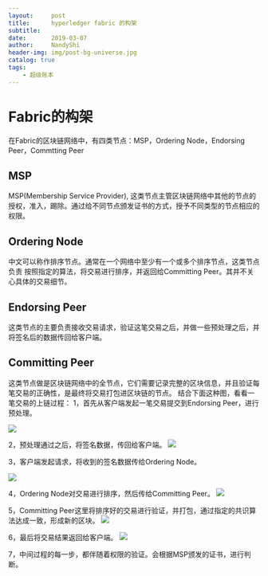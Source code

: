 ```yaml
---
layout:     post
title:      hyperledger fabric 的构架
subtitle:   
date:       2019-03-07
author:     NandyShi
header-img: img/post-bg-universe.jpg
catalog: true
tags:
    - 超级账本
---
```

# Fabric的构架
在Fabric的区块链网络中，有四类节点：MSP，Ordering Node，Endorsing Peer，Commtting Peer
## MSP
MSP(Membership Service Provider), 这类节点主管区块链网络中其他的节点的授权，准入，踢除。通过给不同节点颁发证书的方式，授予不同类型的节点相应的权限。
## Ordering Node
中文可以称作排序节点。通常在一个网络中至少有一个或多个排序节点，这类节点负责 按照指定的算法，将交易进行排序，并返回给Committing Peer。其并不关心具体的交易细节。
## Endorsing Peer
这类节点的主要负责接收交易请求，验证这笔交易之后，并做一些预处理之后，并将签名后的数据传回给客户端。
## Committing Peer
这类节点做是区块链网络中的全节点，它们需要记录完整的区块信息，并且验证每笔交易的正确性，是最终将交易打包进区块链的节点。
结合下面这种图，看看一笔交易的上链过程：
1，首先从客户端发起一笔交易提交到Endorsing Peer，进行预处理。

![](https://i.loli.net/2019/03/07/5c807bfe38082.jpg)


2，预处理通过之后，将签名数据，传回给客户端。
![](https://i.loli.net/2019/03/07/5c807c126a7ef.jpg)

3，客户端发起请求，将收到的签名数据传给Ordering Node。

![](https://i.loli.net/2019/03/07/5c807c2650a27.jpg)

4，Ordering Node对交易进行排序，然后传给Committing Peer。
![](https://i.loli.net/2019/03/07/5c807c3f4bb3f.jpg)

5，Committing Peer这里将排序好的交易进行验证，并打包，通过指定的共识算法达成一致，形成新的区块。
![](https://i.loli.net/2019/03/07/5c807c539f045.jpg)

6，最后将交易结果返回给客户端。
![](https://i.loli.net/2019/03/07/5c807c85dc40e.jpg)

7，中间过程的每一步，都伴随着权限的验证。会根据MSP颁发的证书，进行判断。
